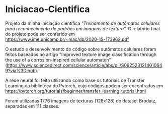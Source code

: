 # Iniciacao-Cientifica

Projeto da minha iniciação científica *"Treinamento de autômatos celulares para reconhecimento de padrões em imagens de textura".*
O relatório final do projeto pode ser conferido em https://www.ime.unicamp.br/~mac/db/2020-1S-173962.pdf

O estudo e desenvolvimento do código sobre autômatos celulares foram feitos baseados no artigo "Improved texture image classification through the use of a corrosion-inspired cellular automaton" 
(https://www.sciencedirect.com/science/article/abs/pii/S0925231214010649?via%3Dihub).

A rede neural foi feita utilizando como base os tutoriais de Transfer Learning da biblioteca do Pytorch, cujo códigos podem ser encontrados em https://pytorch.org/tutorials/beginner/transfer_learning_tutorial.html

Foram utilizadas 1776 imagens de texturas (128x128) do dataset Brodatz, separadas em 111 classes.
